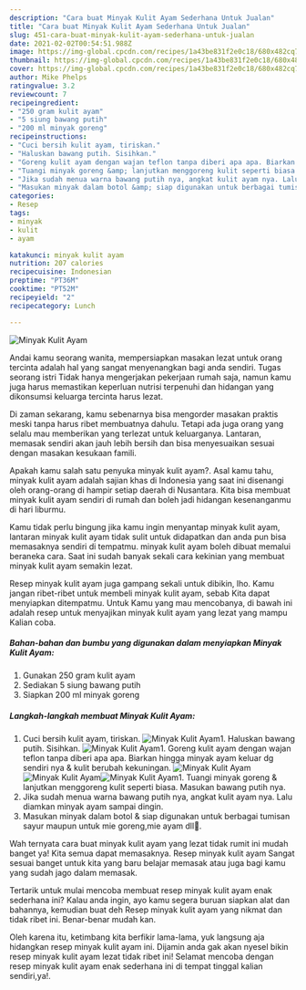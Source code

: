 ```yaml
---
description: "Cara buat Minyak Kulit Ayam Sederhana Untuk Jualan"
title: "Cara buat Minyak Kulit Ayam Sederhana Untuk Jualan"
slug: 451-cara-buat-minyak-kulit-ayam-sederhana-untuk-jualan
date: 2021-02-02T00:54:51.988Z
image: https://img-global.cpcdn.com/recipes/1a43be831f2e0c18/680x482cq70/minyak-kulit-ayam-foto-resep-utama.jpg
thumbnail: https://img-global.cpcdn.com/recipes/1a43be831f2e0c18/680x482cq70/minyak-kulit-ayam-foto-resep-utama.jpg
cover: https://img-global.cpcdn.com/recipes/1a43be831f2e0c18/680x482cq70/minyak-kulit-ayam-foto-resep-utama.jpg
author: Mike Phelps
ratingvalue: 3.2
reviewcount: 7
recipeingredient:
- "250 gram kulit ayam"
- "5 siung bawang putih"
- "200 ml minyak goreng"
recipeinstructions:
- "Cuci bersih kulit ayam, tiriskan."
- "Haluskan bawang putih. Sisihkan."
- "Goreng kulit ayam dengan wajan teflon tanpa diberi apa apa. Biarkan hingga minyak ayam keluar dg sendiri nya &amp; kulit berubah kekuningan."
- "Tuangi minyak goreng &amp; lanjutkan menggoreng kulit seperti biasa. Masukan bawang putih nya."
- "Jika sudah menua warna bawang putih nya, angkat kulit ayam nya. Lalu diamkan minyak ayam sampai dingin."
- "Masukan minyak dalam botol &amp; siap digunakan untuk berbagai tumisan sayur maupun untuk mie goreng,mie ayam dll💖."
categories:
- Resep
tags:
- minyak
- kulit
- ayam

katakunci: minyak kulit ayam 
nutrition: 207 calories
recipecuisine: Indonesian
preptime: "PT36M"
cooktime: "PT52M"
recipeyield: "2"
recipecategory: Lunch

---
```



![Minyak Kulit Ayam](https://img-global.cpcdn.com/recipes/1a43be831f2e0c18/680x482cq70/minyak-kulit-ayam-foto-resep-utama.jpg)

Andai kamu seorang wanita, mempersiapkan masakan lezat untuk orang tercinta adalah hal yang sangat menyenangkan bagi anda sendiri. Tugas seorang istri Tidak hanya mengerjakan pekerjaan rumah saja, namun kamu juga harus memastikan keperluan nutrisi terpenuhi dan hidangan yang dikonsumsi keluarga tercinta harus lezat.

Di zaman  sekarang, kamu sebenarnya bisa mengorder masakan praktis meski tanpa harus ribet membuatnya dahulu. Tetapi ada juga orang yang selalu mau memberikan yang terlezat untuk keluarganya. Lantaran, memasak sendiri akan jauh lebih bersih dan bisa menyesuaikan sesuai dengan masakan kesukaan famili. 



Apakah kamu salah satu penyuka minyak kulit ayam?. Asal kamu tahu, minyak kulit ayam adalah sajian khas di Indonesia yang saat ini disenangi oleh orang-orang di hampir setiap daerah di Nusantara. Kita bisa membuat minyak kulit ayam sendiri di rumah dan boleh jadi hidangan kesenanganmu di hari liburmu.

Kamu tidak perlu bingung jika kamu ingin menyantap minyak kulit ayam, lantaran minyak kulit ayam tidak sulit untuk didapatkan dan anda pun bisa memasaknya sendiri di tempatmu. minyak kulit ayam boleh dibuat memalui beraneka cara. Saat ini sudah banyak sekali cara kekinian yang membuat minyak kulit ayam semakin lezat.

Resep minyak kulit ayam juga gampang sekali untuk dibikin, lho. Kamu jangan ribet-ribet untuk membeli minyak kulit ayam, sebab Kita dapat menyiapkan ditempatmu. Untuk Kamu yang mau mencobanya, di bawah ini adalah resep untuk menyajikan minyak kulit ayam yang lezat yang mampu Kalian coba.

<!--inarticleads1-->

##### Bahan-bahan dan bumbu yang digunakan dalam menyiapkan Minyak Kulit Ayam:

1. Gunakan 250 gram kulit ayam
1. Sediakan 5 siung bawang putih
1. Siapkan 200 ml minyak goreng




<!--inarticleads2-->

##### Langkah-langkah membuat Minyak Kulit Ayam:

1. Cuci bersih kulit ayam, tiriskan.
<img src="https://img-global.cpcdn.com/steps/495a2b958674a314/160x128cq70/minyak-kulit-ayam-langkah-memasak-1-foto.jpg" alt="Minyak Kulit Ayam">1. Haluskan bawang putih. Sisihkan.
<img src="https://img-global.cpcdn.com/steps/73f0b9fcea94a84c/160x128cq70/minyak-kulit-ayam-langkah-memasak-2-foto.jpg" alt="Minyak Kulit Ayam">1. Goreng kulit ayam dengan wajan teflon tanpa diberi apa apa. Biarkan hingga minyak ayam keluar dg sendiri nya &amp; kulit berubah kekuningan.
<img src="https://img-global.cpcdn.com/steps/2aac59bba73d1633/160x128cq70/minyak-kulit-ayam-langkah-memasak-3-foto.jpg" alt="Minyak Kulit Ayam"><img src="https://img-global.cpcdn.com/steps/11d6caea773add91/160x128cq70/minyak-kulit-ayam-langkah-memasak-3-foto.jpg" alt="Minyak Kulit Ayam"><img src="https://img-global.cpcdn.com/steps/c95881425d87178a/160x128cq70/minyak-kulit-ayam-langkah-memasak-3-foto.jpg" alt="Minyak Kulit Ayam">1. Tuangi minyak goreng &amp; lanjutkan menggoreng kulit seperti biasa. Masukan bawang putih nya.
1. Jika sudah menua warna bawang putih nya, angkat kulit ayam nya. Lalu diamkan minyak ayam sampai dingin.
1. Masukan minyak dalam botol &amp; siap digunakan untuk berbagai tumisan sayur maupun untuk mie goreng,mie ayam dll💖.




Wah ternyata cara buat minyak kulit ayam yang lezat tidak rumit ini mudah banget ya! Kita semua dapat memasaknya. Resep minyak kulit ayam Sangat sesuai banget untuk kita yang baru belajar memasak atau juga bagi kamu yang sudah jago dalam memasak.

Tertarik untuk mulai mencoba membuat resep minyak kulit ayam enak sederhana ini? Kalau anda ingin, ayo kamu segera buruan siapkan alat dan bahannya, kemudian buat deh Resep minyak kulit ayam yang nikmat dan tidak ribet ini. Benar-benar mudah kan. 

Oleh karena itu, ketimbang kita berfikir lama-lama, yuk langsung aja hidangkan resep minyak kulit ayam ini. Dijamin anda gak akan nyesel bikin resep minyak kulit ayam lezat tidak ribet ini! Selamat mencoba dengan resep minyak kulit ayam enak sederhana ini di tempat tinggal kalian sendiri,ya!.

